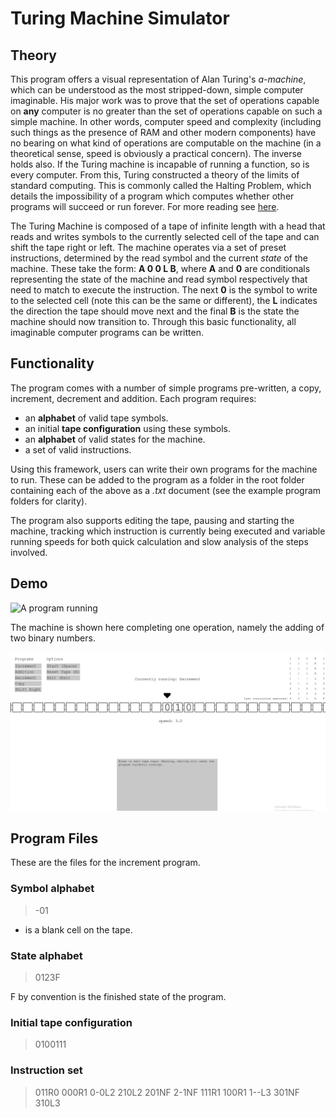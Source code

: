 # Turing Machine Simulator

## Theory

This program offers a visual representation of Alan Turing's *a-machine*, which can be understood as the most stripped-down, simple computer imaginable. His major work was to prove that the set of operations capable on **any** computer is no greater than the set of operations capable on such a simple machine. In other words, computer speed and complexity (including such things as the presence of RAM and other modern components) have no bearing on what kind of operations are computable on the machine (in a theoretical sense, speed is obviously a practical concern). The inverse holds also. If the Turing machine is incapable of running a function, so is every computer. From this, Turing constructed a theory of the limits of standard computing. This is commonly called the Halting Problem, which details the impossibility of a program which computes whether other programs will succeed or run forever. For more reading see [here](https://en.wikipedia.org/wiki/Halting_problem).

The Turing Machine is composed of a tape of infinite length with a head that reads and writes symbols to the currently selected cell of the tape and can shift the tape right or left. The machine operates via a set of preset instructions, determined by the read symbol and the current *state* of the machine. These take the form: **A 0 0 L B**, where **A** and **0** are conditionals representing the state of the machine and read symbol respectively that need to match to execute the instruction. The next **0** is the symbol to write to the selected cell (note this can be the same or different), the **L** indicates the direction the tape should move next and the final **B** is the state the machine should now transition to. Through this basic functionality, all imaginable computer programs can be written.

## Functionality

The program comes with a number of simple programs pre-written, a copy, increment, decrement and addition. 
Each program requires:
* an **alphabet** of valid tape symbols.
* an initial **tape configuration** using these symbols.
* an **alphabet** of valid states for the machine.
* a set of valid instructions.

Using this framework, users can write their own programs for the machine to run. These can be added to the program as a folder in the root folder containing each of the above as a *.txt* document (see the example program folders for clarity).

The program also supports editing the tape, pausing and starting the machine, tracking which instruction is currently being executed and variable running speeds for both quick calculation and slow analysis of the steps involved.
## Demo

![A program running](demo/turing-machine-running.gif)

The machine is shown here completing one operation, namely the adding of two binary numbers.

![A simpler increment operation](demo/turing-machine-running-increment.gif)

## Program Files

These are the files for the increment program.

### Symbol alphabet

> -01

- is a blank cell on the tape.

### State alphabet

> 0123F

F by convention is the finished state of the program.

### Initial tape configuration

> 0100111

### Instruction set

> 011R0
> 000R1 
> 0-0L2
> 210L2
> 201NF
> 2-1NF
> 111R1
> 100R1
> 1--L3 
> 301NF 
> 310L3
